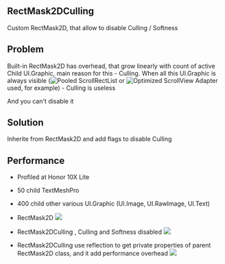 ## RectMask2DCulling
Custom RectMask2D, that allow to disable Culling / Softness
## Problem
Built-in RectMask2D has overhead, that grow linearly with count of active Child UI.Graphic, main reason for this - Culling. When all this UI.Graphic is always visible (![Pooled ScrollRectList](https://github.com/disas69/Unity-Pooled-Scroll-List) or ![Optimized ScrollView Adapter](https://assetstore.unity.com/packages/tools/gui/optimized-scrollview-adapter-68436) used, for example) - Culling is useless

And you can't disable it

## Solution
Inherite from RectMask2D and add flags to disable Culling
## Performance
- Profiled at Honor 10X Lite
- 50 child TextMeshPro
- 400 child other various UI.Graphic (UI.Image, UI.RawImage, UI.Text)

- RectMask2D
![](https://github.com/mitay-walle/Unity3d-RectMask2DCulling/blob/main/RectMask2D_profiling.jpg)

- RectMask2DCulling , Culling and Softness disabled
![](https://github.com/mitay-walle/Unity3d-RectMask2DCulling/blob/main/RectMask2DCulling_profiling.jpg)

- RectMask2DCulling use reflection to get private properties of parent RectMask2D class, and it add performance overhead
![](https://github.com/mitay-walle/Unity3d-RectMask2DCulling/blob/main/RectMask2DCulling_performance_scheme.jpg)
